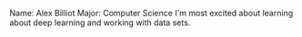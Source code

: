 Name: Alex Billiot
Major: Computer Science
I'm most excited about learning about deep learning and working with data sets.